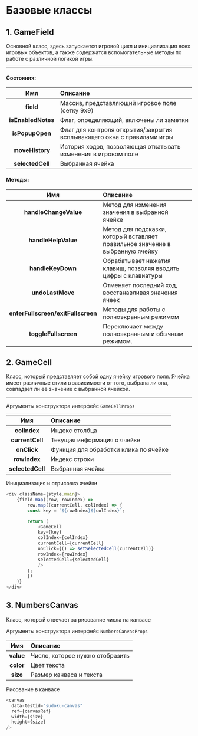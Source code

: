 # Базовые классы

## 1. GameField

<!-- добавить логику завершения игры -->

Основной класс, здесь запускается игровой цикл и инициализация всех игровых объектов, а также содержатся вспомогательные методы по работе с различной логикой игры.

---
#### Состояния:

|        Имя        | Описание                                                |
| :---------------: | :------------------------------------------------------ |
|      **field**      | Массив, представляющий игровое поле (сетку 9x9)            |
|     **isEnabledNotes**     | Флаг, определяющий, включены ли заметки |
|     **isPopupOpen**     | Флаг для контроля открытия/закрытия всплывающего окна с правилами игры                                    |
|    **moveHistory**     | История ходов, позволяющая откатывать изменения в игровом поле                                 |
| **selectedCell** | Выбранная ячейка    |

#### Методы:

|        Имя        | Описание                                                |
| :---------------: | :------------------------------------------------------ |
|      **handleChangeValue**      | Метод для изменения значения в выбранной ячейке            |
|     **handleHelpValue**     | Метод для подсказки, который вставляет правильное значение в выбранную ячейку |
|     **handleKeyDown**     | Обрабатывает нажатия клавиш, позволяя вводить цифры с клавиатуры                                    |
|    **undoLastMove**     | Отменяет последний ход, восстанавливая значения ячеек                                 |
| **enterFullscreen/exitFullscreen** | Методы для работы с полноэкранным режимом    |
|**toggleFullscreen**| Переключает между полноэкранным и обычным режимом.

## 2. GameCell

Класс, который представляет собой одну ячейку игрового поля. Ячейка имеет различные стили в зависимости от того, выбрана ли она, совпадает ли её значение с выбранной ячейкой.

---

Аргументы конструктора интерфейс `GameCellProps`

|        Имя        | Описание                                                |
| :---------------: | :------------------------------------------------------ |
|      **colIndex**      | Индекс столбца            |
|     **currentCell**     | Текущая информация о ячейке |
|     **onClick**     | Функция для обработки клика по ячейке                                    |
|    **rowIndex**     | Индекс строки                                 |
| **selectedCell** | Выбранная ячейка    |


Инициализация и отрисовка ячейки

```javascript
<div className={style.main}>
    {field.map((row, rowIndex) =>
        row.map((currentCell, colIndex) => {
        const key = `${rowIndex}${colIndex}`;

        return (
            <GameCell
            key={key}
            colIndex={colIndex}
            currentCell={currentCell}
            onClick={() => setSelectedCell(currentCell)}
            rowIndex={rowIndex}
            selectedCell={selectedCell}
            />
        );
        })
    )}
</div>
```

## 3. NumbersCanvas

Класс, который отвечает за рисование числа на канвасе

Аргументы конструктора интерфейс `NumbersCanvasProps`

|        Имя        | Описание                                                |
| :---------------: | :------------------------------------------------------ |
|      **value**      | Число, которое нужно отобразить            |
|     **color**     | Цвет текста |
|     **size**     | Размер канваса и текста                                    |

Рисование в канвасе

```javascript
<canvas
  data-testid="sudoku-canvas"
  ref={canvasRef}
  width={size}
  height={size}
/>      
```